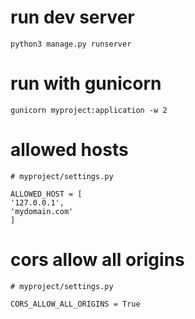 # run dev server

`python3 manage.py runserver`

# run with gunicorn

`gunicorn myproject:application -w 2`

# allowed hosts


```
# myproject/settings.py

ALLOWED_HOST = [
'127.0.0.1',
'mydomain.com'
]
```

# cors allow all origins

```
# myproject/settings.py

CORS_ALLOW_ALL_ORIGINS = True
```
